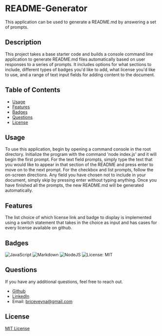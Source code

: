 # README-Generator
This application can be used to generate a README.md by answering a set of prompts.

## Description
This project takes a base starter code and builds a console command line application to generate README.md files automatically based on user responses to a series of prompts. It includes options for what sections to include, different types of badges you'd like to add, what license you'd like to use, and a range of text input fields for adding content to the document.


## Table of Contents
- [Usage](#usage)
- [Features](#features)
- [Badges](#badges)
- [Questions](#questions)
- [License](#license)


## Usage
To use this application, begin by opening a command console in the root directory. Initialize the program with the command 'node index.js' and it will begin the first prompt. For the text field prompts, simply type the text that you would like to appear in that section of the README and press enter to move on to the next prompt. For the checkbox and list prompts, follow the on-screen directions. Any field you have chosen not to include in your document, simply skip by pressing enter without typing anything. Once you have finished all the prompts, the new README.md will be generated automatically.

## Features
The list choice of which license link and badge to display is implemented using a switch statement that takes in the choice as input and has cases for every license available on github.


## Badges
![JavaScript](https://img.shields.io/badge/javascript-%23323330.svg?style=for-the-badge&logo=javascript&logoColor=%23F7DF1E) ![Markdown](https://img.shields.io/badge/markdown-%23000000.svg?style=for-the-badge&logo=markdown&logoColor=white) ![NodeJS](https://img.shields.io/badge/node.js-6DA55F?style=for-the-badge&logo=node.js&logoColor=white) ![License: MIT](https://img.shields.io/badge/License-MIT-yellow.svg)


## Questions
If you have any additional questions, feel free to reach out.
- [Github](https://github.com/BriceVeyna)
- [LinkedIn](https://www.linkedin.com/in/brice-veyna/)
- Email: briceveyna@gmail.com

## License
[MIT License](https://opensource.org/licenses/MIT)
